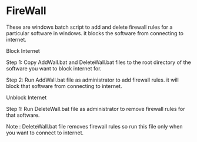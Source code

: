 # FireWall
These are windows batch script to add and delete firewall rules for a particular software in windows. it blocks the software from connecting to internet.

Block Internet

Step 1: Copy AddWall.bat and DeleteWall.bat files to the root directory of the software you want to block internet for.

Step 2: Run AddWall.bat file as administrator to add firewall rules. it will block that software from connecting to internet.

Unblock Internet

Step 1: Run DeleteWall.bat file as administrator to remove firewall rules for that software. 

Note  : DeleteWall.bat file removes firewall rules so run this file only when you want to connect to internet.
